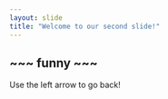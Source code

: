 ```yaml
---
layout: slide
title: "Welcome to our second slide!"
---
```

## ~~~ funny ~~~
Use the left arrow to go back!
